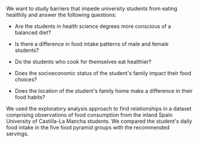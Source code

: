 We want to study barriers that impede university students from eating healthily and answer the following questions: 

- Are the students in health science degrees more conscious of a balanced diet?

- Is there a difference in food intake patterns of male and female students?

- Do the students who cook for themselves eat healthier?

- Does the socioeconomic status of the student's family impact their food choices?

- Does the location of the student's family home make a difference in their food habits?
 
We used the exploratory analysis approach to find relationships in a dataset comprising observations of food consumption from the inland Spain University of Castilla-La Mancha students. We compared the student's daily food intake in the five food pyramid groups with the recommended servings.
